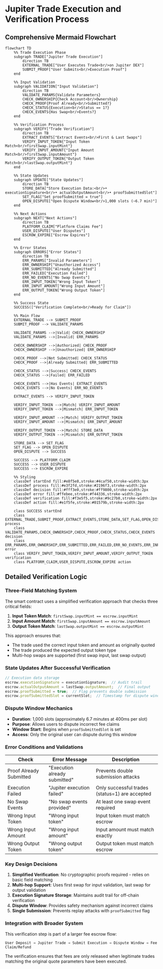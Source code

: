 # Jupiter Trade Execution and Verification Process

## Comprehensive Mermaid Flowchart

```mermaid
flowchart TD
    %% Trade Execution Phase
    subgraph TRADE["Jupiter Trade Execution"]
        direction TB
        EXTERNAL_TRADE["User Executes Trade<br/>on Jupiter DEX"]
        SUBMIT_PROOF["User Submits<br/>Execution Proof"]
    end
    
    %% Input Validation
    subgraph VALIDATION["Input Validation"]
        direction TB
        VALIDATE_PARAMS{Validate Parameters}
        CHECK_OWNERSHIP{Check Account<br/>Ownership}
        CHECK_PROOF{Proof Already<br/>Submitted?}
        CHECK_STATUS{Execution<br/>Status == 1?}
        CHECK_EVENTS{Has Swap<br/>Events?}
    end
    
    %% Verification Process
    subgraph VERIFY["Trade Verification"]
        direction TB
        EXTRACT_EVENTS["Extract Events<br/>First & Last Swaps"]
        VERIFY_INPUT_TOKEN{"Input Token Match<br/>firstSwap.inputMint"}
        VERIFY_INPUT_AMOUNT{"Input Amount Match<br/>firstSwap.inputAmount"}
        VERIFY_OUTPUT_TOKEN{"Output Token Match<br/>lastSwap.outputMint"}
    end
    
    %% State Updates
    subgraph UPDATE["State Updates"]
        direction TB
        STORE_DATA["Store Execution Data:<br/>• executionSignature<br/>• actualOutputAmount<br/>• proofSubmittedSlot"]
        SET_FLAG["Set proofSubmitted = true"]
        OPEN_DISPUTE["Open Dispute Window<br/>1,000 slots (~6.7 min)"]
    end
    
    %% Next Actions
    subgraph NEXT["Next Actions"]
        direction TB
        PLATFORM_CLAIM["Platform Claims Fee"]
        USER_DISPUTE["User Disputes"]
        ESCROW_EXPIRE["Escrow Expires"]
    end
    
    %% Error States
    subgraph ERRORS["Error States"]
        direction TB
        ERR_PARAMS["Invalid Parameters"]
        ERR_OWNERSHIP["Unauthorized Access"]
        ERR_SUBMITTED["Already Submitted"]
        ERR_FAILED["Execution Failed"]
        ERR_NO_EVENTS["No Swap Events"]
        ERR_INPUT_TOKEN["Wrong Input Token"]
        ERR_INPUT_AMOUNT["Wrong Input Amount"]
        ERR_OUTPUT_TOKEN["Wrong Output Token"]
    end
    
    %% Success State
    SUCCESS(["Verification Complete<br/>Ready for Claim"])
    
    %% Main Flow
    EXTERNAL_TRADE --> SUBMIT_PROOF
    SUBMIT_PROOF --> VALIDATE_PARAMS
    
    VALIDATE_PARAMS -->|Valid| CHECK_OWNERSHIP
    VALIDATE_PARAMS -->|Invalid| ERR_PARAMS
    
    CHECK_OWNERSHIP -->|Authorized| CHECK_PROOF
    CHECK_OWNERSHIP -->|Unauthorized| ERR_OWNERSHIP
    
    CHECK_PROOF -->|Not Submitted| CHECK_STATUS
    CHECK_PROOF -->|Already Submitted| ERR_SUBMITTED
    
    CHECK_STATUS -->|Success| CHECK_EVENTS
    CHECK_STATUS -->|Failed| ERR_FAILED
    
    CHECK_EVENTS -->|Has Events| EXTRACT_EVENTS
    CHECK_EVENTS -->|No Events| ERR_NO_EVENTS
    
    EXTRACT_EVENTS --> VERIFY_INPUT_TOKEN
    
    VERIFY_INPUT_TOKEN -->|Match| VERIFY_INPUT_AMOUNT
    VERIFY_INPUT_TOKEN -->|Mismatch| ERR_INPUT_TOKEN
    
    VERIFY_INPUT_AMOUNT -->|Match| VERIFY_OUTPUT_TOKEN
    VERIFY_INPUT_AMOUNT -->|Mismatch| ERR_INPUT_AMOUNT
    
    VERIFY_OUTPUT_TOKEN -->|Match| STORE_DATA
    VERIFY_OUTPUT_TOKEN -->|Mismatch| ERR_OUTPUT_TOKEN
    
    STORE_DATA --> SET_FLAG
    SET_FLAG --> OPEN_DISPUTE
    OPEN_DISPUTE --> SUCCESS
    
    SUCCESS --> PLATFORM_CLAIM
    SUCCESS --> USER_DISPUTE
    SUCCESS --> ESCROW_EXPIRE
    
    %% Styling
    classDef startEnd fill:#e8f5e8,stroke:#4caf50,stroke-width:3px
    classDef process fill:#e3f2fd,stroke:#2196f3,stroke-width:2px
    classDef decision fill:#fff3e0,stroke:#ff9800,stroke-width:2px
    classDef error fill:#ffebee,stroke:#f44336,stroke-width:2px
    classDef verification fill:#f3e5f5,stroke:#9c27b0,stroke-width:2px
    classDef action fill:#e1f5fe,stroke:#01579b,stroke-width:2px
    
    class SUCCESS startEnd
    class EXTERNAL_TRADE,SUBMIT_PROOF,EXTRACT_EVENTS,STORE_DATA,SET_FLAG,OPEN_DISPUTE process
    class VALIDATE_PARAMS,CHECK_OWNERSHIP,CHECK_PROOF,CHECK_STATUS,CHECK_EVENTS decision
    class ERR_PARAMS,ERR_OWNERSHIP,ERR_SUBMITTED,ERR_FAILED,ERR_NO_EVENTS,ERR_INPUT_TOKEN,ERR_INPUT_AMOUNT,ERR_OUTPUT_TOKEN error
    class VERIFY_INPUT_TOKEN,VERIFY_INPUT_AMOUNT,VERIFY_OUTPUT_TOKEN verification
    class PLATFORM_CLAIM,USER_DISPUTE,ESCROW_EXPIRE action
```

## Detailed Verification Logic

### Three-Field Matching System

The smart contract uses a simplified verification approach that checks three critical fields:

1. **Input Token Match**: `firstSwap.inputMint == escrow.inputMint`
2. **Input Amount Match**: `firstSwap.inputAmount == escrow.inputAmount`
3. **Output Token Match**: `lastSwap.outputMint == escrow.outputMint`

This approach ensures that:
- The trade used the correct input token and amount as originally quoted
- The trade produced the expected output token type
- Multi-hop swaps are supported (first swap input, last swap output)

### State Updates After Successful Verification

```typescript
// Execution data storage
escrow.executionSignature = executionSignature;  // Audit trail
escrow.actualOutputAmount = lastSwap.outputAmount;  // Final output
escrow.proofSubmitted = true;  // Flag prevents double submission
escrow.proofSubmittedSlot = currentSlot;  // Timestamp for dispute window
```

### Dispute Window Mechanics

- **Duration**: 1,000 slots (approximately 6.7 minutes at 400ms per slot)
- **Purpose**: Allows users to dispute incorrect fee claims
- **Window Start**: Begins when `proofSubmittedSlot` is set
- **Access**: Only the original user can dispute during this window

### Error Conditions and Validations

| Check | Error Message | Description |
|-------|---------------|-------------|
| Proof Already Submitted | "Execution already submitted" | Prevents double submission attacks |
| Execution Failed | "Jupiter execution failed" | Only successful trades (status=1) are accepted |
| No Swap Events | "No swap events provided" | At least one swap event required |
| Wrong Input Token | "Wrong input token" | Input token must match escrow |
| Wrong Input Amount | "Wrong input amount" | Input amount must match exactly |
| Wrong Output Token | "Wrong output token" | Output token must match escrow |

### Key Design Decisions

1. **Simplified Verification**: No cryptographic proofs required - relies on basic field matching
2. **Multi-hop Support**: Uses first swap for input validation, last swap for output validation
3. **Execution Signature Storage**: Maintains audit trail for off-chain verification
4. **Dispute Window**: Provides safety mechanism against incorrect claims
5. **Single Submission**: Prevents replay attacks with `proofSubmitted` flag

### Integration with Broader System

This verification step is part of a larger fee escrow flow:

```
User Deposit → Jupiter Trade → Submit Execution → Dispute Window → Fee Claim/Refund
```

The verification ensures that fees are only released when legitimate trades matching the original quote parameters have been executed.